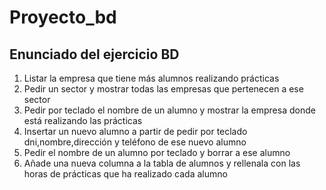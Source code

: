 # Proyecto_bd
<h2>Enunciado del ejercicio BD</h2>
<ol type="1">
  <li>Listar la empresa que tiene más alumnos realizando prácticas</li>
  <li>Pedir un sector y mostrar todas las empresas que pertenecen a ese sector</li>
  <li>Pedir por teclado el nombre de un alumno y mostrar la empresa donde está realizando las prácticas</li>
  <li>Insertar un nuevo alumno a partir de pedir por teclado dni,nombre,dirección y teléfono de ese nuevo alumno</li>
  <li>Pedir el nombre de un alumno por teclado y borrar a ese alumno</li>
  <li>Añade una nueva columna a la tabla de alumnos y rellenala con las horas de prácticas que ha realizado cada alumno</li>
</ol>
